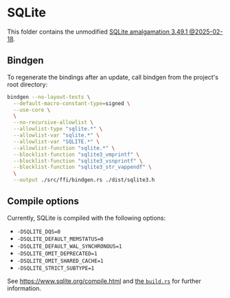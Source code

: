 # SQLite
This folder contains the unmodified [SQLite amalgamation 3.49.1 @2025-02-18](https://www.sqlite.org/download.html).

## Bindgen
To regenerate the bindings after an update, call bindgen from the project's root directory:
```sh
bindgen --no-layout-tests \
  --default-macro-constant-type=signed \
  --use-core \
  \
  --no-recursive-allowlist \
  --allowlist-type "sqlite.*" \
  --allowlist-var "sqlite.*" \
  --allowlist-var "SQLITE.*" \
  --allowlist-function "sqlite.*" \
  --blocklist-function "sqlite3_vmprintf" \
  --blocklist-function "sqlite3_vsnprintf" \
  --blocklist-function "sqlite3_str_vappendf" \
  \
  --output ./src/ffi/bindgen.rs ./dist/sqlite3.h
```

## Compile options
Currently, SQLite is compiled with the following options:
- `-DSQLITE_DQS=0`
- `-DSQLITE_DEFAULT_MEMSTATUS=0`
- `-DSQLITE_DEFAULT_WAL_SYNCHRONOUS=1`
- `-DSQLITE_OMIT_DEPRECATED=1`
- `-DSQLITE_OMIT_SHARED_CACHE=1`
- `-DSQLITE_STRICT_SUBTYPE=1`

See <https://www.sqlite.org/compile.html> and [the `build.rs`](../build.rs) for further information.
